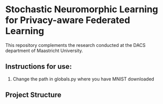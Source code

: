 # Stochastic Neuromorphic Learning for Privacy-aware Federated Learning
This repository complements the research conducted at the DACS department of Maastricht University. 


## Instructions for use:
  1. Change the path in globals.py where you have MNIST downloaded

## Project Structure

